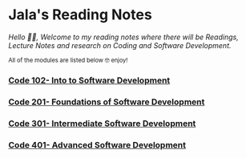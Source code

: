 # Jala's Reading Notes

*Hello 👋🏾, Welcome to my reading notes where there will be Readings, Lecture Notes and research on Coding and Software Development.* 

<sub> All of the modules are listed below 🤓 enjoy!</sub>


### [Code 102- Into to Software Development](/Reading-Notes/102)

### [Code 201- Foundations of Software Development](/Reading-Notes/201)

### [Code 301- Intermediate Software Development](/Reading-Notes/301)

### [Code 401- Advanced Software Development](/Reading-Notes/401)
